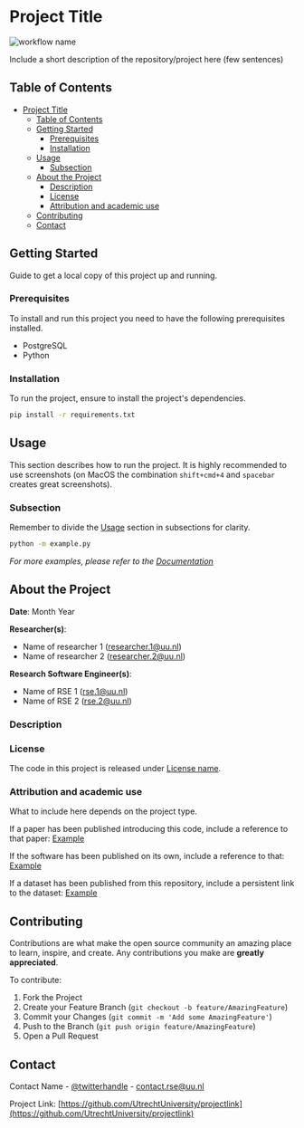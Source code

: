 # Project Title

<!-- Include Github badges here (optional) -->
<!-- e.g. Github Actions workflow status -->
![workflow name](https://github.com/UtrechtUniversity/<REPOSITORY>/workflows/<WORKFLOW_NAME_OR_FILE_PATH>/badge.svg)

Include a short description of the repository/project here (few sentences)

<!-- TABLE OF CONTENTS -->
## Table of Contents

- [Project Title](#project-title)
  - [Table of Contents](#table-of-contents)
  - [Getting Started](#getting-started)
    - [Prerequisites](#prerequisites)
    - [Installation](#installation)
  - [Usage](#usage)
    - [Subsection](#subsection)
  - [About the Project](#about-the-project)
    - [Description](#description)  
    - [License](#license)
    - [Attribution and academic use](#attribution-and-academic-use)
  - [Contributing](#contributing)
  - [Contact](#contact)

<!-- GETTING STARTED -->
## Getting Started

Guide to get a local copy of this project up and running.

### Prerequisites

To install and run this project you need to have the following prerequisites installed.

- PostgreSQL
- Python

### Installation

To run the project, ensure to install the project's dependencies.

```sh
pip install -r requirements.txt
```

<!-- USAGE -->
## Usage

This section describes how to run the project. It is highly recommended to use screenshots (on MacOS the combination `shift+cmd+4` and `spacebar` creates great screenshots).

### Subsection

Remember to divide the [Usage](#Usage) section in subsections for clarity.

```sh
python -m example.py
```

_For more examples, please refer to the [Documentation](sphinx-doc-website)_

<!-- ABOUT THE PROJECT -->
## About the Project

**Date**: Month Year

**Researcher(s)**:

- Name of researcher 1 (researcher.1@uu.nl)
- Name of researcher 2 (researcher.2@uu.nl)

**Research Software Engineer(s)**:

- Name of RSE 1 (rse.1@uu.nl)
- Name of RSE 2 (rse.2@uu.nl)

<!-- A more elaborate description about the project/software (compared to the top of this page) can be included here-->
### Description

<!-- Do not forget to also include the license in a separate file(LICENSE[.txt/.md]) and link it properly. -->
### License

The code in this project is released under [License name](LICENSE).

### Attribution and academic use

What to include here depends on the project type.

If a paper has been published introducing this code, include a reference to that paper:
[Example](https://github.com/OceanParcels/parcels#parcels-manuscript-and-code)

If the software has been published on its own, include a reference to that:
[Example](https://github.com/asreview/asreview#citation)

If a dataset has been published from this repository, include a persistent link to the dataset:
[Example](https://github.com/J535D165/CoronaWatchNL#license-and-academic-use)

<!-- CONTRIBUTING -->
## Contributing

Contributions are what make the open source community an amazing place to learn, inspire, and create. Any contributions you make are **greatly appreciated**.

To contribute:

1. Fork the Project
2. Create your Feature Branch (`git checkout -b feature/AmazingFeature`)
3. Commit your Changes (`git commit -m 'Add some AmazingFeature'`)
4. Push to the Branch (`git push origin feature/AmazingFeature`)
5. Open a Pull Request

<!-- CONTACT -->
## Contact

Contact Name - [@twitterhandle](https://twitter.com/username) - contact.rse@uu.nl

Project Link: [https://github.com/UtrechtUniversity/projectlink](https://github.com/UtrechtUniversity/projectlink)
